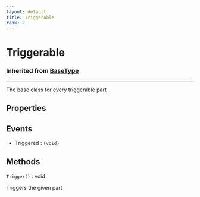 ```yaml
---
layout: default
title: Triggerable
rank: 2
---
```


# Triggerable
### Inherited from [BaseType](/cosmicjunk.lua/docs/types/BaseType)

***

The base class for every triggerable part

## Properties

## Events

- Triggered : `(void)`

## Methods

`Trigger()` : void

Triggers the given part
